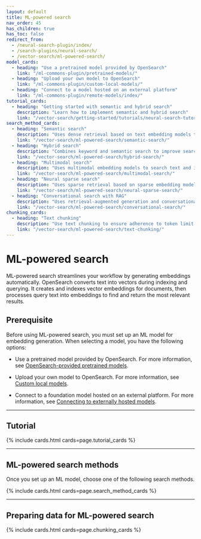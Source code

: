 ```yaml
---
layout: default
title: ML-powered search
nav_order: 45
has_children: true
has_toc: false
redirect_from: 
  - /neural-search-plugin/index/
  - /search-plugins/neural-search/
  - /vector-search/ml-powered-search/
model_cards:
  - heading: "Use a pretrained model provided by OpenSearch"
    link: "/ml-commons-plugin/pretrained-models/"
  - heading: "Upload your own model to OpenSearch"
    link: "/ml-commons-plugin/custom-local-models/"
  - heading: "Connect to a model hosted on an external platform"
    link: "/ml-commons-plugin/remote-models/index/"
tutorial_cards:
  - heading: "Getting started with semantic and hybrid search"
    description: "Learn how to implement semantic and hybrid search"
    link: "/vector-search/getting-started/tutorials/neural-search-tutorial/"
search_method_cards:
  - heading: "Semantic search"
    description: "Uses dense retrieval based on text embedding models to search text data."
    link: "/vector-search/ml-powered-search/semantic-search/"
  - heading: "Hybrid search"
    description: "Combines keyword and semantic search to improve search relevance."
    link: "/vector-search/ml-powered-search/hybrid-search/"
  - heading: "Multimodal search"
    description: "Uses multimodal embedding models to search text and image data."
    link: "/vector-search/ml-powered-search/multimodal-search/"
  - heading: "Neural sparse search"
    description: "Uses sparse retrieval based on sparse embedding models to search text data."
    link: "/vector-search/ml-powered-search/neural-sparse-search/"
  - heading: "Conversational search with RAG"
    description: "Uses retrieval-augmented generation and conversational memory to provide context-aware responses."
    link: "/vector-search/ml-powered-search/conversational-search/"
chunking_cards:
  - heading: "Text chunking"
    description: "Use text chunking to ensure adherence to token limit for embedding models."
    link: "/vector-search/ml-powered-search/text-chunking/"
---
```


# ML-powered search

ML-powered search streamlines your workflow by generating embeddings automatically. OpenSearch converts text into vectors during indexing and querying. It creates and indexes vector embeddings for documents, then processes query text into embeddings to find and return the most relevant results.

## Prerequisite

Before using ML-powered search, you must set up an ML model for embedding generation. When selecting a model, you have the following options:

- Use a pretrained model provided by OpenSearch. For more information, see [OpenSearch-provided pretrained models]({{site.url}}{{site.baseurl}}/ml-commons-plugin/pretrained-models/).

- Upload your own model to OpenSearch. For more information, see [Custom local models]({{site.url}}{{site.baseurl}}/ml-commons-plugin/custom-local-models/).

- Connect to a foundation model hosted on an external platform. For more information, see [Connecting to externally hosted models]({{site.url}}{{site.baseurl}}/ml-commons-plugin/remote-models/index/).

---

## Tutorial

{% include cards.html cards=page.tutorial_cards %}

---

## ML-powered search methods

Once you set up an ML model, choose one of the following search methods.

{% include cards.html cards=page.search_method_cards %}

---

## Preparing data for ML-powered search

{% include cards.html cards=page.chunking_cards %}